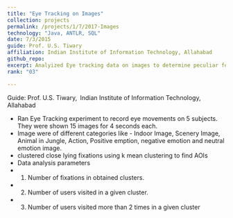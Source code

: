 ```yaml
---
title: "Eye Tracking on Images"
collection: projects
permalink: /projects/1/7/2017-Images
technology: "Java, ANTLR, SQL"
date: 7/3/2015
guide: Prof. U.S. Tiwary
affiliation: Indian Institute of Information Technology, Allahabad
github_repo:
excerpt: Analyized Eye tracking data on images to determine peculiar features in image.
rank: "03"

---
```

Guide: Prof. U.S. Tiwary,&ensp;Indian Institute of Information Technology, Allahabad

* Ran Eye Tracking experiment to record eye movements on 5 subjects. They were shown 15 images for 4 seconds each.
* Image were of different categories like - Indoor Image, Scenery Image, Animal in Jungle, Action, Positive emption, negative emotion and neutral emotion image.
* clustered close lying fixations using k mean clustering to find AOIs
* Data analysis parameters
* 1. Number of fixations in obtained clusters.
* 2. Number of users visited in a given cluster.
* 3. Number of users visited more than 2 times in a given cluster


